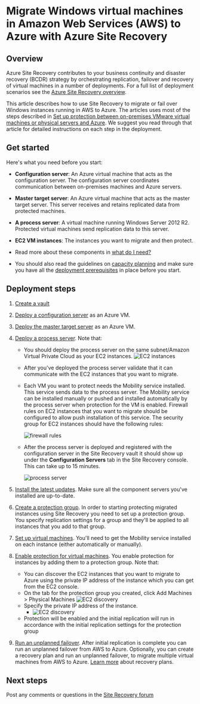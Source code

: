 <properties
	pageTitle="Migrate Windows virtual machines from Amazon Web Services to Azure with Site Recovery | Windows Azure"
	description="Use Azure Site Recovery to migrate Windows virtual machines running in Amazon Web Services (AWA) to Azure."
	services="site-recovery"
	documentationCenter=""
	authors="rayne-wiselman"
	manager="jwhit"
	editor=""/>

<tags
	ms.service="site-recovery"
	ms.date="12/14/2015"
	wacn.date=""/>

#  Migrate Windows virtual machines in Amazon Web Services (AWS) to Azure with Azure Site Recovery


## Overview

Azure Site Recovery contributes to your business continuity and disaster recovery (BCDR) strategy by orchestrating replication, failover and recovery of virtual machines in a number of deployments. For a full list of deployment scenarios see the [Azure Site Recovery overview](/documentation/articles/site-recovery-overview).

This article describes how to use Site Recovery to migrate or fail over Windows instances running in AWS to Azure. The articles uses most of the steps described in [Set up protection between on-premises VMware virtual machines or physical servers and Azure](/documentation/articles/site-recovery-vmware-to-azure). We suggest you read through that article for detailed instructions on each step in the deployment.

## Get started

Here's what you need before you start:

- **Configuration server**: An Azure virtual machine that acts as the configuration server. The configuration server coordinates communication between on-premises machines and Azure servers.
- **Master target server**: An Azure virtual machine that acts as the master target server. This server receives and retains replicated data from protected machines.
- **A process server**: A virtual machine running Windows Server 2012 R2. Protected virtual machines send replication data to this server.
- **EC2 VM instances**: The instances you want to migrate and then protect.

- Read more about these components in [what do I need?](/documentation/articles/site-recovery-vmware-to-azure#what-do-i-need)
- You should also read the guidelines on [capacity planning](/documentation/articles/site-recovery-vmware-to-azure#capacity-planning) and make sure you have all the [deployment prerequisites](/documentation/articles/site-recovery-vmware-to-azure#before-you-start) in place before you start.

## Deployment steps

1. [Create a vault](/documentation/articles/site-recovery-vmware-to-azure#step-1-create-a-vault)
2. [Deploy a configuration server](/documentation/articles/site-recovery-vmware-to-azure#step-2-deploy-a-configuration-server) as an Azure VM.
3. [Deploy the master target server](/documentation/articles/site-recovery-vmware-to-azure#step-2-deploy-a-configuration-server) as an Azure VM.
4. [Deploy a process server](/documentation/articles/site-recovery-vmware-to-azure#step-4-deploy-the-on-premises-process-server). Note that:

	- You should deploy the process server on the same subnet/Amazon Virtual Private Cloud as your EC2 instances. 
		![EC2 instances](./media/site-recovery-migrate-aws-to-azure/ASR_AWSMigration1.png)

	- After you've deployed the process server validate that it can communicate with the EC2 instances that you want to migrate.
	- Each VM you want to protect needs the Mobility service installed. This service sends data to the process server. The Mobility service can be installed manually or pushed and installed automatically by the process server when protection for the VM is enabled. Firewall rules on EC2 instances that you want to migrate should be configured to allow push installation of this service. The security group for EC2 instances should have the following rules:

		![firewall rules](./media/site-recovery-migrate-aws-to-azure/ASR_AWSMigration2.png)

	- After the process server is deployed and registered with the configuration server in the Site Recovery vault it should show up under the **Configuration Servers** tab in the Site Recovery console. This can take up to 15 minutes.
	
		![process server](./media/site-recovery-migrate-aws-to-azure/ASR_AWSMigration3.png)

5. [Install the latest updates](/documentation/articles/site-recovery-vmware-to-azure#step-5-install-latest-updates). Make sure all the component servers you've installed are up-to-date.
6. [Create a protection group](/documentation/articles/site-recovery-vmware-to-azure#step-7-create-a-protection-group). In order to starting protecting migrated instances using Site Recovery you need to set up a protection group. You specify replication settings for a group and they'll be applied to all instances that you add to that group. 
7. [Set up virtual machines](/documentation/articles/site-recovery-vmware-to-azure#step-8-set-up-machines-you-want-to-protect). You'll need to get the Mobility service installed on each instance (either automatically or manually).
8. [Enable protection for virtual machines](/documentation/articles/site-recovery-vmware-to-azure#step-9-enable-protection). You enable protection for instances by adding them to a protection group. Note that:

	- You can discover the EC2 instances that you want to migrate to Azure using the private IP address of the instance which you can get from the EC2 console.
	-  On the tab for the protection group you created, click Add Machines > Physical Machines
		![EC2 discovery](./media/site-recovery-migrate-aws-to-azure/ASR_AWSMigration4.png)
	- Specify the private IP address of the instance.
		- ![EC2 discovery](./media/site-recovery-migrate-aws-to-azure/ASR_AWSMigration5.png)
	- Protection will be enabled and the initial replication will run in accordance with the initial replication settings for the protection group
9. [Run an unplanned failover](/documentation/articles/site-recovery-failover#run-an-unplanned-failover). After initial replication is complete you can run an unplanned failover from AWS to Azure. Optionally, you can create a recovery plan and run an unplanned failover, to migrate multiple virtual machines from AWS to Azure. [Learn more](/documentation/articles/site-recovery-create-recovery-plans) about recovery plans.
		
## Next steps

Post any comments or questions in the [Site Recovery <!-- deleted by customization forum](https://social.msdn.microsoft.com/forums/azure/home?forum=hypervrecovmgr) --><!-- keep by customization: begin --> forum](https://social.msdn.microsoft.com/forums/zh-cn/home?forum=hypervrecovmgr) <!-- keep by customization: end -->



